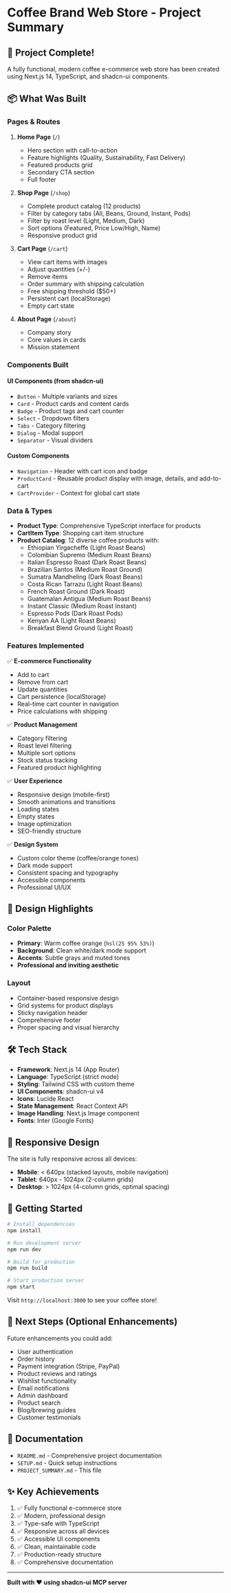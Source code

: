 # Coffee Brand Web Store - Project Summary

## 🎉 Project Complete!

A fully functional, modern coffee e-commerce web store has been created using Next.js 14, TypeScript, and shadcn-ui components.

## 📦 What Was Built

### Pages & Routes

1. **Home Page** (`/`)
   - Hero section with call-to-action
   - Feature highlights (Quality, Sustainability, Fast Delivery)
   - Featured products grid
   - Secondary CTA section
   - Full footer

2. **Shop Page** (`/shop`)
   - Complete product catalog (12 products)
   - Filter by category tabs (All, Beans, Ground, Instant, Pods)
   - Filter by roast level (Light, Medium, Dark)
   - Sort options (Featured, Price Low/High, Name)
   - Responsive product grid

3. **Cart Page** (`/cart`)
   - View cart items with images
   - Adjust quantities (+/-)
   - Remove items
   - Order summary with shipping calculation
   - Free shipping threshold ($50+)
   - Persistent cart (localStorage)
   - Empty cart state

4. **About Page** (`/about`)
   - Company story
   - Core values in cards
   - Mission statement

### Components Built

#### UI Components (from shadcn-ui)
- `Button` - Multiple variants and sizes
- `Card` - Product cards and content cards
- `Badge` - Product tags and cart counter
- `Select` - Dropdown filters
- `Tabs` - Category filtering
- `Dialog` - Modal support
- `Separator` - Visual dividers

#### Custom Components
- `Navigation` - Header with cart icon and badge
- `ProductCard` - Reusable product display with image, details, and add-to-cart
- `CartProvider` - Context for global cart state

### Data & Types

- **Product Type**: Comprehensive TypeScript interface for products
- **CartItem Type**: Shopping cart item structure
- **Product Catalog**: 12 diverse coffee products with:
  - Ethiopian Yirgacheffe (Light Roast Beans)
  - Colombian Supremo (Medium Roast Beans)
  - Italian Espresso Roast (Dark Roast Beans)
  - Brazilian Santos (Medium Roast Ground)
  - Sumatra Mandheling (Dark Roast Beans)
  - Costa Rican Tarrazu (Light Roast Beans)
  - French Roast Ground (Dark Roast)
  - Guatemalan Antigua (Medium Roast Beans)
  - Instant Classic (Medium Roast Instant)
  - Espresso Pods (Dark Roast Pods)
  - Kenyan AA (Light Roast Beans)
  - Breakfast Blend Ground (Light Roast)

### Features Implemented

✅ **E-commerce Functionality**
- Add to cart
- Remove from cart
- Update quantities
- Cart persistence (localStorage)
- Real-time cart counter in navigation
- Price calculations with shipping

✅ **Product Management**
- Category filtering
- Roast level filtering
- Multiple sort options
- Stock status tracking
- Featured product highlighting

✅ **User Experience**
- Responsive design (mobile-first)
- Smooth animations and transitions
- Loading states
- Empty states
- Image optimization
- SEO-friendly structure

✅ **Design System**
- Custom color theme (coffee/orange tones)
- Dark mode support
- Consistent spacing and typography
- Accessible components
- Professional UI/UX

## 🎨 Design Highlights

### Color Palette
- **Primary**: Warm coffee orange (`hsl(25 95% 53%)`)
- **Background**: Clean white/dark mode support
- **Accents**: Subtle grays and muted tones
- **Professional and inviting aesthetic**

### Layout
- Container-based responsive design
- Grid systems for product displays
- Sticky navigation header
- Comprehensive footer
- Proper spacing and visual hierarchy

## 🛠️ Tech Stack

- **Framework**: Next.js 14 (App Router)
- **Language**: TypeScript (strict mode)
- **Styling**: Tailwind CSS with custom theme
- **UI Components**: shadcn-ui v4
- **Icons**: Lucide React
- **State Management**: React Context API
- **Image Handling**: Next.js Image component
- **Fonts**: Inter (Google Fonts)

## 📱 Responsive Design

The site is fully responsive across all devices:
- **Mobile**: < 640px (stacked layouts, mobile navigation)
- **Tablet**: 640px - 1024px (2-column grids)
- **Desktop**: > 1024px (4-column grids, optimal spacing)

## 🚀 Getting Started

```bash
# Install dependencies
npm install

# Run development server
npm run dev

# Build for production
npm run build

# Start production server
npm start
```

Visit `http://localhost:3000` to see your coffee store!

## 📝 Next Steps (Optional Enhancements)

Future enhancements you could add:
- User authentication
- Order history
- Payment integration (Stripe, PayPal)
- Product reviews and ratings
- Wishlist functionality
- Email notifications
- Admin dashboard
- Product search
- Blog/brewing guides
- Customer testimonials

## 📄 Documentation

- `README.md` - Comprehensive project documentation
- `SETUP.md` - Quick setup instructions
- `PROJECT_SUMMARY.md` - This file

## ✨ Key Achievements

1. ✅ Fully functional e-commerce store
2. ✅ Modern, professional design
3. ✅ Type-safe with TypeScript
4. ✅ Responsive across all devices
5. ✅ Accessible UI components
6. ✅ Clean, maintainable code
7. ✅ Production-ready structure
8. ✅ Comprehensive documentation

---

**Built with ❤️ using shadcn-ui MCP server**

